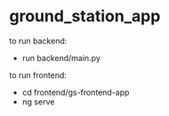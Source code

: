 # ground_station_app

to run backend: 
- run backend/main.py

to run frontend: 
- cd frontend/gs-frontend-app
- ng serve